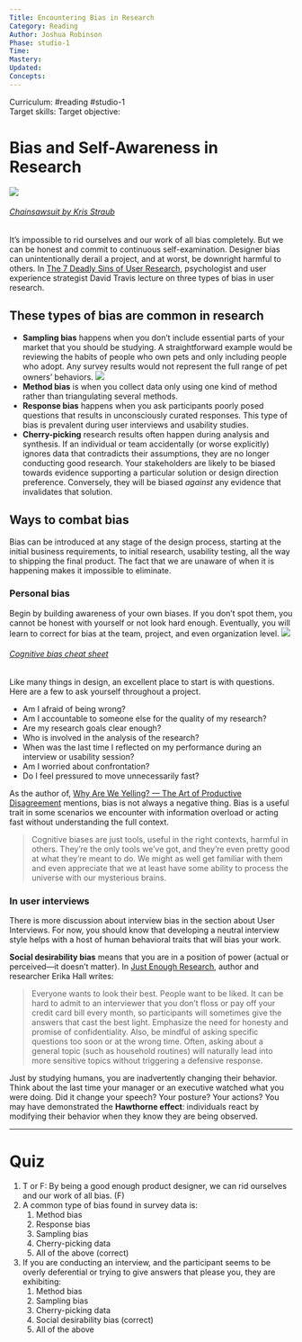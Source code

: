 ```yaml
---
Title: Encountering Bias in Research
Category: Reading
Author: Joshua Robinson
Phase: studio-1
Time: 
Mastery: 
Updated:
Concepts: 
---
```

Curriculum: #reading #studio-1  
Target skills: 
Target objective:

# Bias and Self-Awareness in Research
![](https://prodesigncurriculum.s3.us-east-2.amazonaws.com/research-bias-comic.png)
 ###### [Chainsawsuit by Kris Straub](http://chainsawsuit.com/comic/2014/09/16/on-research/)
 
It’s impossible to rid ourselves and our work of all bias completely. But we can be honest and commit to continuous self-examination. Designer bias can unintentionally derail a project, and at worst, be downright harmful to others. In [The 7 Deadly Sins of User Research](https://www.youtube.com/watch?v=sS81W1xHuVw), psychologist and user experience strategist David Travis lecture on three types of bias in user research.
## These types of bias are common in research
- **Sampling bias** happens when you don’t include essential parts of your market that you should be studying. A straightforward example would be reviewing the habits of people who own pets and only including people who adopt. Any survey results would not represent the full range of pet owners’ behaviors. 
![](https://prodesigncurriculum.s3.us-east-2.amazonaws.com/sampling-bias.jpeg)
- **Method bias** is when you collect data only using one kind of method rather than triangulating several methods.
- **Response bias** happens when you ask participants poorly posed questions that results in unconsciously curated responses. This type of bias is prevalent during user interviews and usability studies.
- **Cherry-picking** research results often happen during analysis and synthesis. If an individual or team accidentally (or worse explicitly) ignores data that contradicts their assumptions, they are no longer conducting good research. Your stakeholders are likely to be biased towards evidence supporting a particular solution or design direction preference. Conversely, they will be biased _against_ any evidence that invalidates that solution. 
## Ways to combat bias
Bias can be introduced at any stage of the design process, starting at the initial business requirements, to initial research, usability testing, all the way to shipping the final product. The fact that we are unaware of when it is happening makes it impossible to eliminate.
### Personal bias
Begin by building awareness of your own biases. If you don’t spot them, you cannot be honest with yourself or not look hard enough. Eventually, you will learn to correct for bias at the team, project, and even organization level. 
![](https://prodesigncurriculum.s3.us-east-2.amazonaws.com/cognitive-bias-codex.jpeg)
###### [Cognitive bias cheat sheet](https://medium.com/better-humans/cognitive-bias-cheat-sheet-55a472476b18)

Like many things in design, an excellent place to start is with questions. Here are a few to ask yourself throughout a project.
- Am I afraid of being wrong?
- Am I accountable to someone else for the quality of my research?
- Are my research goals clear enough?
- Who is involved in the analysis of the research?
- When was the last time I reflected on my performance during an interview or usability session?
- Am I worried about confrontation?
- Do I feel pressured to move unnecessarily fast?
 
As the author of, [Why Are We Yelling? — The Art of Productive Disagreement](https://www.amazon.com/Why-Are-Yelling-Productive-Disagreement-ebook/dp/B07P1MH869/ref=tmm\_kin\_swatch\_0?\_encoding=UTF8&qid=1555959964&sr=8-1) mentions, bias is not always a negative thing. Bias is a useful trait in some scenarios we encounter with information overload or acting fast without understanding the full context.
> Cognitive biases are just tools, useful in the right contexts, harmful in others. They’re the only tools we’ve got, and they’re even pretty good at what they’re meant to do. We might as well get familiar with them and even appreciate that we at least have some ability to process the universe with our mysterious brains.
### In user interviews
There is more discussion about interview bias in the section about User Interviews. For now, you should know that developing a neutral interview style helps with a host of human behavioral traits that will bias your work.

**Social desirability bias** means that you are in a position of power (actual or perceived—it doesn’t matter). In [Just Enough Research](https://abookapart.com/products/just-enough-research), author and researcher Erika Hall writes:

> Everyone wants to look their best. People want to be liked. It can be hard to admit to an interviewer that you don’t floss or pay off your credit card bill every month, so participants will sometimes give the answers that cast the best light. Emphasize the need for honesty and promise of confidentiality. Also, be mindful of asking specific questions too soon or at the wrong time. Often, asking about a general topic (such as household routines) will naturally lead into more sensitive topics without triggering a defensive response.
  
Just by studying humans, you are inadvertently changing their behavior. Think about the last time your manager or an executive watched what you were doing. Did it change your speech? Your posture? Your actions? You may have demonstrated the **Hawthorne effect**: individuals react by modifying their behavior when they know they are being observed.
 
---
# Quiz
1. T or F: By being a good enough product designer, we can rid ourselves and our work of all bias. (F)
2. A common type of bias found in survey data is:
	1. Method bias
	2. Response bias
	3. Sampling bias
	4. Cherry-picking data
	5. All of the above (correct)
3. If you are conducting an interview, and the participant seems to be overly deferential or trying to give answers that please you, they are exhibiting:
	1.  Method bias
	2. Sampling bias
	3. Cherry-picking data
	4. Social desirability bias (correct)
	5. All of the above
